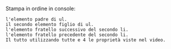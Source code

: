Stampa in ordine in console:

    l'elemento padre di ul.
    il secondo elemento figlio di ul.
    l'elemento fratello successivo del secondo li.
    l'elemento fratello precedente del secondo li.
    Il tutto utilizzando tutte e 4 le proprietà viste nel video.
